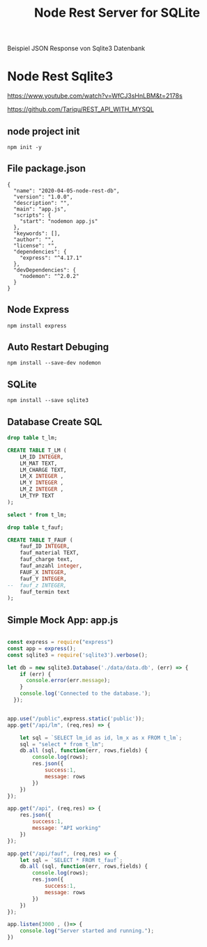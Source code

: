 ﻿---
layout: post
title: Node Rest Server for SQLite 
categories: [Node]
tags: [Node, npm, sqlite, JSON, REST, API]
--- 

Beispiel JSON Response von Sqlite3 Datenbank  

# Node Rest Sqlite3

<https://www.youtube.com/watch?v=WfCJ3sHnLBM&t=2178s>

<https://github.com/Tariqu/REST_API_WITH_MYSQL>
    

## node project init 

    npm init -y

## File package.json

```config
{
  "name": "2020-04-05-node-rest-db",
  "version": "1.0.0",
  "description": "",
  "main": "app.js",
  "scripts": {
    "start": "nodemon app.js"
  },
  "keywords": [],
  "author": "",
  "license": "",
  "dependencies": {
    "express": "^4.17.1"
  },
  "devDependencies": {
    "nodemon": "^2.0.2"
  }
}
```

## Node Express 

    npm install express

## Auto Restart Debuging 

    npm install --save-dev nodemon 

## SQLite 

    npm install --save sqlite3 


## Database Create SQL

```sql
drop table t_lm;

CREATE TABLE T_LM (
	LM_ID INTEGER,
	LM_MAT TEXT,	
	LM_CHARGE TEXT,
	LM_X INTEGER ,
	LM_Y INTEGER ,
	LM_Z INTEGER ,
	LM_TYP TEXT
);

select * from t_lm;

drop table t_fauf;

CREATE TABLE T_FAUF (
	fauf_ID INTEGER,
	fauf_material TEXT, 
	fauf_charge text,
	fauf_anzahl integer,
	FAUF_X INTEGER,
	fauf_Y INTEGER,
-- 	fauf_z INTEGER,
	fauf_termin	text
);

``` 

## Simple Mock App: app.js  

```javascript 

const express = require("express")
const app = express();
const sqlite3 = require('sqlite3').verbose();

let db = new sqlite3.Database('./data/data.db', (err) => {
    if (err) {
      console.error(err.message);
    }
    console.log('Connected to the database.');
  });


app.use("/public",express.static('public')); 
app.get("/api/lm", (req,res) => {

    let sql = `SELECT lm_id as id, lm_x as x FROM t_lm`;
    sql = "select * from t_lm";
    db.all (sql, function(err, rows,fields) {
        console.log(rows);
        res.json({
            success:1,
            message: rows
        })
    })
});

app.get("/api", (req,res) => {
    res.json({
        success:1,
        message: "API working"
    })
});

app.get("/api/fauf", (req,res) => {
    let sql = `SELECT * FROM t_fauf`;
    db.all (sql, function(err, rows,fields) {
        console.log(rows);
        res.json({
            success:1,
            message: rows
        })
    })
});

app.listen(3000 , ()=> {
    console.log("Server started and running.");
})

```
